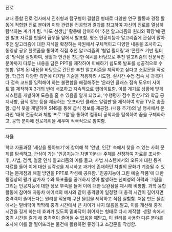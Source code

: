 진로

교내 종합 진로 검사에서 진취형과 탐구형이 결합된 형태로 다양한 연구 활동과 경쟁 활동에 적합한 진로 분야와 이와 관련된 전공학과 결과를 참고하여 자신의 진로를 열심히 탐색하는 계기가 됨. ‘나도 선생님’ 활동에 참여하여 ‘추천 알고리즘의 원리와 확장’에 관한 발표 자료를 만들어 급우들 앞에서 발표함. 평소 인공지능과 알고리즘에 관심이 많아 추천 알고리즘에 대한 지식을 확장하는 차원에서 구체적이고 다양한 내용을 조사하고, 동영상 공유 플랫폼을 통하여 직접 추천 알고리즘의 ‘협업 필터링’과 ‘콘텐츠 기반 필터링’ 방식을 실험하여, 생활과 연관된 친근한 예시를 바탕으로 추천 알고리즘의 전문적인 분야까지 다루는 내용을 담은 PPT를 제작하여 이해하기 쉽도록 발표를 성공적으로 수행함. 알게 된 내용을 바탕으로 간단한 추천 알고리즘을 제작하고 싶다고 소감문을 작성함. 학급의 다양한 측면에 디지털 기술을 적용하려 시도함. 실시간 수업 접속 시 과목마다 접속 코드를 입력해야 하는 불편함을 해결해주는 ‘온라인 클래스 접속 도우미 사이트’를 제작하여 3개의 반에 배포하고 지속적으로 업데이트함. 이를 계기로 상황에 맞게 시스템을 개발하여 도움을 줄 수 있음을 알게 되었고, ‘수행평가 점수 환산기’와 학급 공지사항, 급식 정보 등을 제공하는 ‘오프라인 클래스 알림판’을 제작하여 학급 TV로 송출함. 급식 봇을 개발하여 SNS를 통해 급식 정보를 제공함. (내용 추가)의 날 행사에서 온라인 '대학 전공학과 체험 프로그램'을 통하여 컴퓨터 공학과를 탐색하여 꿈을 구체화하고, 공학 분야에 진로계획을 세우며 적극적으로 참여함.

--------


자율

학교 자율과정 '세상을 톺아보기'에 참여해 책 '안녕, 인간' 속에서 찾을 수 있는 사회 문제를 탐색하고, 관심이 가는 '인공지능과 차별'이라는 주제를 선정하여 자료를 조사한 후, 사법, 검색, 얼굴 인식 알고리즘의 예를 들고, 사법 시스템에서의 오류에 대한 통계 자료를 들어 이에 대한 심각성을 제시하고 과거에 존재하던 차별의 문화가 계승될 수 있다는 문제점과 해결 방안을 PPT로 작성해 공유함. '인공지능이 그린 예술 작품'에 대한 동영상의 평가 참가자 수와 득표율을 공개하지 않아 발생하는 신뢰성의 하락과 그림을 그리는 인공지능에 대한 정보 부족을 들어 이에 대한 보완점을 제시해 비평함. 과학 융합 활동에 참여해 자동차 에어백의 예시와 같이 충격량이 일정할 때 충격 시간이 길어지면 충격력이 줄어든다는 원리를 적용해 쿠션 물컵을 제작하고 직접 실험함. 처음 만든 물컵에서는 밑바닥이 딱딱해 충격 시간에서 큰 차이가 나지 않음을 알고, 이를 개선해 충격 시간을 길게 하는데 효과가 있도록 밑바닥이 휘어지는 형태로 다시 제작함. 생활 속에서 충격 시간을 길게 해 충격력이 줄어들 수 있음을 깨닫고, 이 원리를 사용한 다른 분야를 조사해 이를 잘 떨어뜨리는 물건에 활용하면 좋겠다고 소감문을 작성함.
